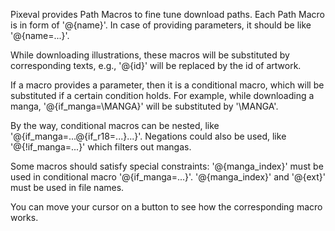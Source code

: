 Pixeval provides Path Macros to fine tune download paths.
Each Path Macro is in form of '@{name}'. In case of providing parameters, it should be like '@{name=...}'.

While downloading illustrations, these macros will be substituted by corresponding texts, e.g., '@{id}' will be replaced by the id of artwork.

If a macro provides a parameter, then it is a conditional macro, which will be substituted if a certain condition holds.
For example, while downloading a manga, '@{if_manga=\MANGA\}' will be substituted by '\MANGA\'.

By the way, conditional macros can be nested, like '@{if_manga=...@{if_r18=...}...}'.
Negations could also be used, like '@{!if_manga=...}' which filters out mangas.

Some macros should satisfy special constraints:
'@{manga_index}' must be used in conditional macro '@{if_manga=...}'.
'@{manga_index}' and '@{ext}' must be used in file names.

You can move your cursor on a button to see how the corresponding macro works.
